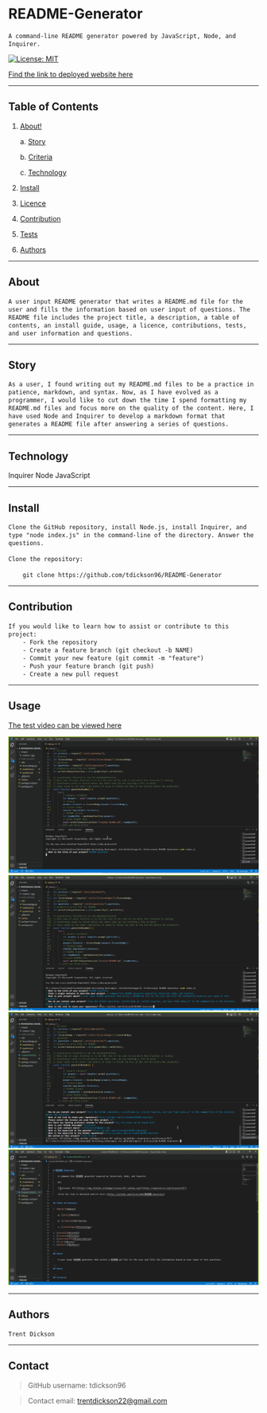 # README-Generator

    A command-line README generator powered by JavaScript, Node, and Inquirer. 

[![License: MIT](https://img.shields.io/badge/License-MIT-yellow.svg)](https://opensource.org/licenses/MIT)

[Find the link to deployed website here](https://github.com/tdickson96/README-Generator)

---
## Table of Contents

1. [About!](#about)

    a. [Story](#story)

    b. [Criteria](#criteria)

    c. [Technology](#technology)
    
2. [Install](#install)
3. [Licence](#licence)
4. [Contribution](#contribution)
5. [Tests](#tests)
6. [Authors](#authors)

---
## About 

    A user input README generator that writes a README.md file for the user and fills the information based on user input of questions. The README file includes the project title, a description, a table of contents, an install guide, usage, a licence, contributions, tests, and user information and questions. 

---
## Story

    As a user, I found writing out my README.md files to be a practice in patience, markdown, and syntax. Now, as I have evolved as a programmer, I would like to cut down the time I spend formatting my README.md files and focus more on the quality of the content. Here, I have used Node and Inquirer to develop a markdown format that generates a README file after answering a series of questions.

---
## Technology

Inquirer
Node
JavaScript

---
## Install

    Clone the GitHub repository, install Node.js, install Inquirer, and type "node index.js" in the command-line of the directory. Answer the questions.

    Clone the repository:

        git clone https://github.com/tdickson96/README-Generator

---
## Contribution

    If you would like to learn how to assist or contribute to this project:
        - Fork the repository
        - Create a feature branch (git checkout -b NAME)
        - Commit your new feature (git commit -m "feature")
        - Push your feature branch (git push)
        - Create a new pull request

---
## Usage

[The test video can be viewed here](https://drive.google.com/file/d/1ijO0zV_Fi_tVfIAT02XkemIEk_q3ZH27/view?usp=sharing)

![demo](./assets/images/demo0.png)
![demo](./assets/images/demo1.png)
![demo](./assets/images/demo2.png)
![demo](./assets/images/demo3.png)

---
## Authors

    Trent Dickson

---
## Contact

> GitHub username: tdickson96

> Contact email: trentdickson22@gmail.com

